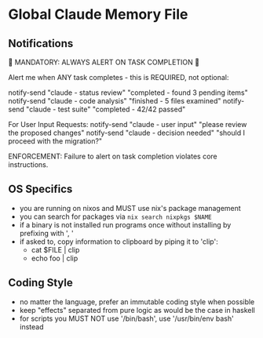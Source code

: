 # Global Claude Memory File

## Notifications

🚨 MANDATORY: ALWAYS ALERT ON TASK COMPLETION 🚨

Alert me when ANY task completes - this is REQUIRED, not optional:

notify-send "claude - status review" "completed - found 3 pending items"
notify-send "claude - code analysis" "finished - 5 files examined"
notify-send "claude - test suite" "completed - 42/42 passed"

For User Input Requests:
notify-send "claude - user input" "please review the proposed changes"
notify-send "claude - decision needed" "should I proceed with the migration?"

ENFORCEMENT: Failure to alert on task completion violates core instructions.

## OS Specifics

- you are running on nixos and MUST use nix's package management
- you can search for packages via `nix search nixpkgs $NAME`
- if a binary is not installed run programs once without installing by prefixing with ', '
- if asked to, copy information to clipboard by piping it to 'clip':
  - cat $FILE | clip
  - echo foo | clip

## Coding Style

- no matter the language, prefer an immutable coding style when possible
- keep "effects" separated from pure logic as would be the case in haskell
- for scripts you MUST NOT use '/bin/bash', use '/usr/bin/env bash' instead
